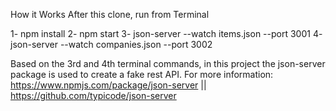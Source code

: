 How it Works
After this clone, run from Terminal

1- npm install 2- npm start 3- json-server --watch items.json --port 3001 4- json-server --watch companies.json --port 3002

Based on the 3rd and 4th terminal commands, in this project the json-server package is used to create a fake rest API. For more information: https://www.npmjs.com/package/json-server || https://github.com/typicode/json-server
